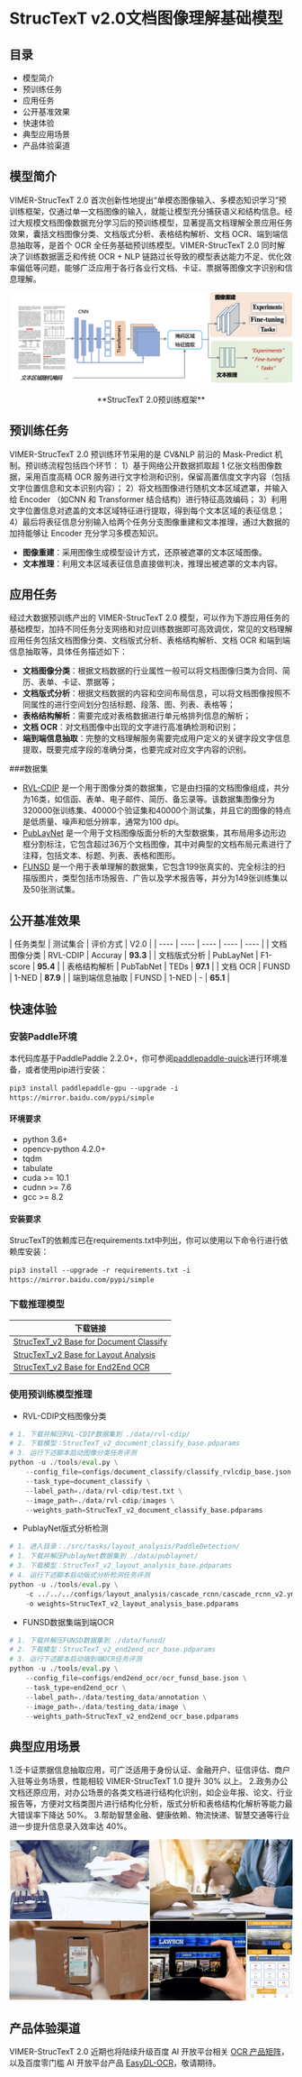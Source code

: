 # StrucTexT v2.0文档图像理解基础模型
## 目录
* 模型简介
* 预训练任务
* 应用任务
* 公开基准效果
* 快速体验
* 典型应用场景
* 产品体验渠道

## 模型简介
VIMER-StrucTexT 2.0 首次创新性地提出“单模态图像输入、多模态知识学习”预训练框架，仅通过单一文档图像的输入，就能让模型充分捕获语义和结构信息。经过大规模文档图像数据充分学习后的预训练模型，显著提高文档理解全景应用任务效果，囊括文档图像分类、文档版式分析、表格结构解析、文档 OCR、端到端信息抽取等，是首个 OCR 全任务基础预训练模型。VIMER-StrucTexT 2.0 同时解决了训练数据匮乏和传统 OCR + NLP 链路过长导致的模型表达能力不足、优化效率偏低等问题，能够广泛应用于各行各业行文档、卡证、票据等图像文字识别和信息理解。

![architecture](doc/architecture.png)
<center>
**StrucTexT 2.0预训练框架**
</center>

## 预训练任务
VIMER-StrucTexT 2.0 预训练环节采用的是 CV&NLP 前沿的 Mask-Predict 机制。预训练流程包括四个环节：
1）基于网络公开数据抓取超 1 亿张文档图像数据，采用百度高精 OCR 服务进行文字检测和识别，保留高置信度文字内容（包括文字位置信息和文本识别内容）；
2）将文档图像进行随机文本区域遮罩，并输入给 Encoder （如CNN 和 Transformer 结合结构）进行特征高效编码；
3）利用文字位置信息对遮盖的文本区域特征进行提取，得到每个文本区域的表征信息； 
4）最后将表征信息分别输入给两个任务分支图像重建和文本推理，通过大数据的加持能够让 Encoder 充分学习多模态知识。

* **图像重建**：采用图像生成模型设计方式，还原被遮罩的文本区域图像。
* **文本推理**：利用文本区域表征信息直接做判决，推理出被遮罩的文本内容。

## 应用任务
经过大数据预训练产出的 VIMER-StrucTexT 2.0 模型，可以作为下游应用任务的基础模型，加持不同任务分支网络和对应训练数据即可高效调优，常见的文档理解应用任务包括文档图像分类、文档版式分析、表格结构解析、文档 OCR 和端到端信息抽取等，具体任务描述如下：

* **文档图像分类**：根据文档数据的行业属性一般可以将文档图像归类为合同、简历、表单、卡证、票据等；
* **文档版式分析**：根据文档数据的内容和空间布局信息，可以将文档图像按照不同属性的进行空间划分包括标题、段落、图、列表、表格等；
* **表格结构解析**：需要完成对表格数据进行单元格排列信息的解析；
* **文档 OCR**：对文档图像中出现的文字进行高准确检测和识别；
* **端到端信息抽取**：完整的文档理解服务需要完成用户定义的关键字段文字信息提取，既要完成字段的准确分类，也要完成对应文字内容的识别。

###数据集
* [RVL-CDIP](https://docs.google.com/u/0/uc?export=download&confirm=9NG1&id=0Bz1dfcnrpXM-MUt4cHNzUEFXcmc) 是一个用于图像分类的数据集，它是由扫描的文档图像组成，共分为16类，如信函、表单、电子邮件、简历、备忘录等。该数据集图像分为320000张训练集、40000个验证集和40000个测试集，并且它的图像的特点是低质量、噪声和低分辨率，通常为100 dpi。
* [PubLayNet](https://github.com/ibm-aur-nlp/PubLayNet) 是一个用于文档图像版面分析的大型数据集，其布局用多边形边框分割标注，它包含超过36万个文档图像，其中对典型的文档布局元素进行了注释，包括文本、标题、列表、表格和图形。
* [FUNSD](https://guillaumejaume.github.io/FUNSD/) 是一个用于表单理解的数据集，它包含199张真实的、完全标注的扫描版图片，类型包括市场报告、广告以及学术报告等，并分为149张训练集以及50张测试集。

## 公开基准效果

| 任务类型 |  测试集合 | 评价方式 | V2.0 |
|  ----  | ---- |   ----  | ----  |   ----  | 
|  文档图像分类  | RVL-CDIP |  Accuray | **93.3** | 
|  文档版式分析  | PubLayNet  |   F1-score  |  **95.4** | 
| 表格结构解析   | PubTabNet  | TEDs | **97.1** | 
|  文档 OCR      | FUNSD  | 1-NED | **87.9** | 
|  端到端信息抽取 | FUNSD | 1-NED | - |  **65.1** | 
## 快速体验
### 安装Paddle环境
本代码库基于PaddlePaddle 2.2.0+，你可参阅[paddlepaddle-quick](https://www.paddlepaddle.org.cn/install/quick)进行环境准备，或者使用pip进行安装：

`pip3 install paddlepaddle-gpu --upgrade -i https://mirror.baidu.com/pypi/simple`

#### 环境要求 
* python 3.6+ 
* opencv-python 4.2.0+
* tqdm
* tabulate
* cuda >= 10.1
* cudnn >= 7.6
* gcc >= 8.2

#### 安装要求
StrucTexT的依赖库已在requirements.txt中列出，你可以使用以下命令行进行依赖库安装：

`pip3 install --upgrade -r requirements.txt -i https://mirror.baidu.com/pypi/simple`

### 下载推理模型
| 下载链接 |
| ----    |
| [StrucTexT\_v2 Base for Document Classify](https://aistudio.baidu.com/aistudio/datasetdetail/147611) |
| [StrucTexT\_v2 Base for Layout Analysis](https://aistudio.baidu.com/aistudio/datasetdetail/147611) | 
| [StrucTexT\_v2 Base for End2End OCR](https://aistudio.baidu.com/aistudio/datasetdetail/147611) |

### 使用预训练模型推理
   * RVL-CDIP文档图像分类

```python
# 1. 下载并解压RVL-CDIP数据集到 ./data/rvl-cdip/
# 2. 下载模型：StrucTexT_v2_document_classify_base.pdparams
# 3. 运行下述脚本启动图像分类任务评测
python -u ./tools/eval.py \
    --config_file=configs/document_classify/classify_rvlcdip_base.json \
    --task_type=document_classify \
    --label_path=./data/rvl-cdip/test.txt \
    --image_path=./data/rvl-cdip/images \
    --weights_path=StrucTexT_v2_document_classify_base.pdparams
```
   * PublayNet版式分析检测

```python
# 1. 进入目录：./src/tasks/layout_analysis/PaddleDetection/
# 1. 下载并解压PublayNet数据集到 ./data/publaynet/
# 3. 下载模型：StrucTexT_v2_layout_analysis_base.pdparams
# 4. 运行下述脚本启动版式分析检测任务评测
python -u ./tools/eval.py \
	-c ../../../configs/layout_analysis/cascade_rcnn/cascade_rcnn_v2.yml \
	-o weights=StrucTexT_v2_layout_analysis_base.pdparams
```
   * FUNSD数据集端到端OCR

```python
# 1. 下载并解压FUNSD数据集到 ./data/funsd/
# 2. 下载模型：StrucTexT_v2_end2end_ocr_base.pdparams
# 3. 运行下述脚本启动端到端OCR任务评测
python -u ./tools/eval.py \
    --config_file=configs/end2end_ocr/ocr_funsd_base.json \
    --task_type=end2end_ocr \
    --label_path=./data/testing_data/annotation \
    --image_path=./data/testing_data/image \
    --weights_path=StrucTexT_v2_end2end_ocr_base.pdparams
```

## 典型应用场景
1.泛卡证票据信息抽取应用，可广泛适用于身份认证、金融开户、征信评估、商户入驻等业务场景，性能相较 VIMER-StrucTexT 1.0 提升 30% 以上。
2.政务办公文档还原应用，对办公场景的各类文档进行结构化识别，如企业年报、论文、行业报告等，方便对文档类图片进行结构化分析，版式分析和表格结构化解析等能力最大错误率下降达 50%。
3.帮助智慧金融、健康依赖、物流快递、智慧交通等行业进一步提升信息录入效率达 40%。

![products](doc/products.png )

## 产品体验渠道
VIMER-StrucTexT 2.0 近期也将陆续升级百度 AI 开放平台相关 [OCR 产品矩阵](https://ai.baidu.com/tech/ocr)，以及百度零门槛 AI 开放平台产品 [EasyDL-OCR](https://ai.baidu.com/easydl/ocr)，敬请期待。
